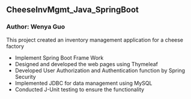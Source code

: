 ## CheeseInvMgmt_Java_SpringBoot
### Author: Wenya Guo

This project created an inventory management application for a cheese factory
* Implement Spring Boot Frame Work
*	Designed and developed the web pages using Thymeleaf
* Developed User Authorization and Authentication function by Spring Security
* Implemented JDBC for data management using MySQL
* Conducted J-Unit testing to ensure the functionality
